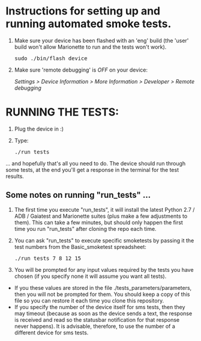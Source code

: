 Instructions for setting up and running automated smoke tests.
==============================================================

1. Make sure your device has been flashed with an 'eng' build (the 'user' build won't allow Marionette to run and the tests won't work).

   <pre>
   sudo ./bin/flash_device
   </pre>


2. Make sure 'remote debugging' is *OFF* on your device:

   *Settings > Device Information > More Information >  Developer > Remote debugging*



RUNNING THE TESTS:
==================


1. Plug the device in :)

2. Type:

   <pre>
   ./run_tests
   </pre>


... and hopefully that's all you need to do. The device should run through some tests, at the end you'll get a response in the terminal for the test results.


Some notes on running "run_tests" ...
-------------------------------------

1. The first time you execute "run_tests", it will install the latest Python 2.7 / ADB / Gaiatest and Marionette suites (plus make a few adjustments to them). This can take a few minutes, but should only happen the first time you run "run_tests" after cloning the repo each time.

2. You can ask "run_tests" to execute specific smoketests by passing it the test numbers from the Basic_smoketest spreadsheet:

   <pre>./run_tests 7 8 12 15</pre>

3. You will be prompted for any input values required by the tests you have chosen (if you specify none it will assume you want all tests).

* If you these values are stored in the file ./tests_parameters/parameters, then you will not be prompted for them. You should keep a copy of this file so you can restore it each time you clone this repository.
* If you specify the number of the device itself for sms tests, then they may timeout (because as soon as the device sends a text, the response is received and read so the statusbar notification for that response never happens). It is advisable, therefore, to use the number of a different device for sms tests.
